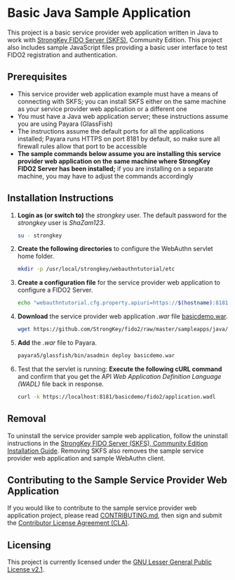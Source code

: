 # Basic Java Sample Application
This project is a basic service provider web application written in Java to work with [StrongKey FIDO Server (SKFS)](https://github.com/StrongKey/fido2), Community Edition. This project also includes sample JavaScript files providing a basic user interface to test FIDO2 registration and authentication.

## Prerequisites

- This service provider web application example must have a means of connecting with SKFS; you can install SKFS either on the same machine as your service provider web application or a different one
- You must have a Java web application server; these instructions assume you are using Payara (GlassFish)
- The instructions assume the default ports for all the applications installed; Payara runs HTTPS on port 8181 by default, so make sure all firewall rules allow that port to be accessible
- **The sample commands below assume you are installing this service provider web application on the same machine where StrongKey FIDO2 Server has been installed;** if you are installing on a separate machine, you may have to adjust the commands accordingly

## Installation Instructions

1. __Login as (or switch to)__ the _strongkey_ user. The default password for the _strongkey_ user is _ShaZam123_.

    ```sh
    su - strongkey
    ```

2. __Create the following directories__ to configure the WebAuthn servlet home folder.

    ```sh
    mkdir -p /usr/local/strongkey/webauthntutorial/etc
    ```

3. __Create a configuration file__ for the service provider web application to configure a FIDO2 Server.

    ```sh
    echo "webauthntutorial.cfg.property.apiuri=https://$(hostname):8181" > /usr/local/strongkey/webauthntutorial/etc/webauthntutorial-configuration.properties
    ```

4. __Download__ the service provider web application _.war_ file [basicdemo.war](https://github.com/StrongKey/fido2/raw/master/sampleapps/java/basic/basicdemo.war).

    ```sh
    wget https://github.com/StrongKey/fido2/raw/master/sampleapps/java/basic/basicdemo.war
    ```

5. __Add__ the _.war_ file to Payara.

    ```sh
    payara5/glassfish/bin/asadmin deploy basicdemo.war
    ```

6. Test that the servlet is running: __Execute the following cURL command__ and confirm that you get the API _Web Application Definition Language (WADL)_ file back in response.

    ```sh
    curl -k https://localhost:8181/basicdemo/fido2/application.wadl
    ```


## Removal

To uninstall the service provider sample web application, follow the uninstall instructions in the [StrongKey FIDO Server (SKFS), Community Edition Installation Guide](https://github.com/StrongKey/fido2/blob/master/docs/Installation_Guide_Linux.md#removal). Removing SKFS also removes the sample service provider web application and sample WebAuthn client.

## Contributing to the Sample Service Provider Web Application 

If you would like to contribute to the sample service provider web application project, please read [CONTRIBUTING.md](https://github.com/StrongKey/fido2/blob/master/CONTRIBUTING.md), then sign and submit the [Contributor License Agreement (CLA)](https://cla-assistant.io/StrongKey/FIDO-Server).

## Licensing
This project is currently licensed under the [GNU Lesser General Public License v2.1](https://github.com/StrongKey/relying-party-java/blob/master/LICENSE).
